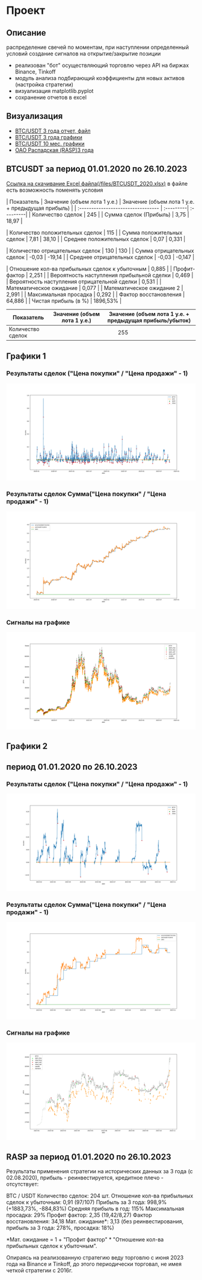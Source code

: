 # Проект

## Описание

  распределение свечей по моментам, при наступлении определенный условий
  создание сигналов на открытие/закрытие позиции

  - реализован "бот" осуществляющий торговлю через API на биржах Binance, Tinkoff
  - модуль анализа подбирающий коэффициенты для новых активов (настройка стратегии)
  - визуализация matplotlib.pyplot
  - сохранение отчетов в excel

## Визуализация
<ul>
<li><a href="#btcusdt-за-период-01012020-по-26102023">BTC/USDT 3 года отчет, файл</a></li>
<li><a href="#графики-1">BTC/USDT 3 года графики</a></li>
<li><a href="#графики-2">BTC/USDT 10 мес. графики</a></li>
<li><a href="#rasp-за-период-01012020-по-26102023">ОАО Распадская (RASP)3 года</a></li>
</ul>

##  BTCUSDT за период 01.01.2020 по 26.10.2023

<p><a href = 'https://raw.githubusercontent.com/Griga178/Fin_project/master/files/BTCUSDT_2020.xlsx'> Ссылка на скачивание Excel файла(/files/BTCUSDT_2020.xlsx)</a>
в файле есть возможность поменять условия</p>
| Показатель | Значение (объем лота 1 у.е.) | Значение (объем лота 1 у.е. + предыдущая прибыль) |
| :--------------------------------- | :---------| :---------|
| Количество сделок | 245 |
| Сумма сделок (Прибыль) | 3,75 | 18,97 |

| Количество положительных сделок | 115 |
| Сумма положительных сделок | 7,81 | 38,10 |
| Среднее положительных сделок | 0,07 | 0,331 |

| Количество отрицательных сделок | 130 | 130 |
| Сумма отрицательных сделок | \-0,03 | \-19,14 |
| Среднее отрицательных сделок | \-0,03 | \-0,147 |

| Отношение кол-ва прибыльных сделок к убыточным | 0,885 |
| Профит-фактор | 2,251 |
| Вероятность наступления прибыльной сделки | 0,469 |
| Вероятность наступления отрицательной сделки | 0,531 |
| Математическое ожидание | 0,077 |
| Математическое ожидание 2 | 2,991 |
| Максимальная просадка | 0,292 |
| Фактор восстановления | 64,886 |
| Чистая прибыль (в %) | 1896,53% |

<table>
  <thead>
    <th>Показатель</th>
    <th> Значение
    (объем лота 1 у.е.)</th>
    <th> Значение
    (объем лота 1 у.е. + предыдущая прибыль/убыток)</th>
  </thead>
  <tbody>
    <td align="left">Количество сделок</td>
    <td colspan="2" align="center">255</td>

  </tbody>
</table>

## Графики 1
### Результаты сделок ("Цена покупки" / "Цена продажи" - 1)
  ![plot](/plots/Figure_1.png)
### Результаты сделок Сумма("Цена покупки" / "Цена продажи" - 1)
  ![plot](/plots/Figure_2.png)
### Сигналы на графике
  ![plot](/plots/Figure_3.png)

## Графики 2
## период 01.01.2020 по 26.10.2023
### Результаты сделок ("Цена покупки" / "Цена продажи" - 1)
  ![plot](/plots/Figure_1_2.png)
### Результаты сделок Сумма("Цена покупки" / "Цена продажи" - 1)
  ![plot](/plots/Figure_2_2.png)
### Сигналы на графике
  ![plot](/plots/Figure_3_2.png)

## RASP за период 01.01.2020 по 26.10.2023

  Результаты применения стратегии на исторических данных за 3 года (с 02.08.2020), прибыль - реинвестируется, кредитное плечо - отсутствует:

  BTC / USDT
  Количество сделок: 204 шт.
  Отношение кол-ва прибыльных сделок к убыточным: 0,91 (97/107)
  Прибыль за 3 года: 998,9% (+1883,73%, -884,83%)
  Средняя прибыль в год: 115%
  Максимальная просадка: 29%
  Профит фактор: 2,35 (19,42/8,27)
  Фактор восстановления: 34,18
  Мат. ожидание*: 3,13
  (без реинвестирования, прибыль за 3 года: 278%, просадка: 18%)

  *Мат. ожидание = 1 + "Профит фактор" * "Отношение кол-ва прибыльных сделок к убыточным".

Опираясь на реализованную стратегию веду торговлю с июня 2023 года на Binance и Tinkoff, до этого периодически торговал, не имея четкой стратегии с 2016г.
